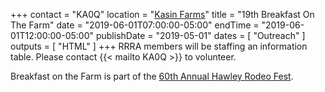+++
contact = "KA0Q"
location = "[Kasin Farms](/places/hawley-mn-kasin-farms/)"
title = "19th Breakfast On The Farm"
date = "2019-06-01T07:00:00-05:00"
endTime = "2019-06-01T12:00:00-05:00"
publishDate = "2019-05-01"
dates = [ "Outreach" ]
outputs = [ "HTML" ]
+++
RRRA members will be staffing an information table. Please contact
{{< mailto KA0Q >}} to volunteer.

Breakfast on the Farm is part of the
[60th Annual Hawley Rodeo Fest](https://hawley.govoffice.com/index.asp?SEC=78FD29EE-5794-441F-A28C-E073563D47F0&Type=B_BASIC).
